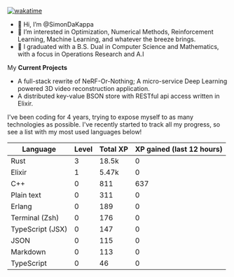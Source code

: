 
[![wakatime](https://wakatime.com/badge/user/50e6c678-94a9-4739-af51-360aeb113c51.svg)](https://wakatime.com/@50e6c678-94a9-4739-af51-360aeb113c51)

- 👋 Hi, I’m @SimonDaKappa
- 👀 I’m interested in Optimization, Numerical Methods, Reinforcement Learning, Machine Learning, and whatever the breeze brings.
- 🌱 I graduated with a B.S. Dual in Computer Science and Mathematics, with a focus in Operations Research and A.I

My **Current Projects** 
- A full-stack rewrite of NeRF-Or-Nothing; A micro-service Deep Learning powered 3D video reconstruction application.
- A distributed key-value BSON store with RESTful api access written in Elixir.

I've been coding for 4 years, trying to expose myself to as many technologies as possible. I've recently started to track all my progress, so see
a list with my most used languages below!

| Language | Level | Total XP | XP gained (last 12 hours) |
| --- | --- | --- | --- |
| Rust | 3 | 18.5k | 0 |
| Elixir | 1 | 5.47k | 0 |
| C++ | 0 | 811 | 637 |
| Plain text | 0 | 311 | 0 |
| Erlang | 0 | 189 | 0 |
| Terminal (Zsh) | 0 | 176 | 0 |
| TypeScript (JSX) | 0 | 147 | 0 |
| JSON | 0 | 115 | 0 |
| Markdown | 0 | 113 | 0 |
| TypeScript | 0 | 46 | 0 |